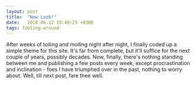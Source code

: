 ```yaml
---
layout: post
title:  "New Look!"
date:   2018-06-12 19:49:25 +0300
tags: fooling-around
---
```


After weeks of toiling and moiling night after night, I finally coded up a simple theme for this site. It's far from complete, but it'll suffice for the next couple of years, possibly decades. Now, finally, there's nothing standing between me and publishing a few posts every week, except procrastination and inclination - foes I have triumphed over in the past, nothing to worry about. Well, till next post, fare thee well.